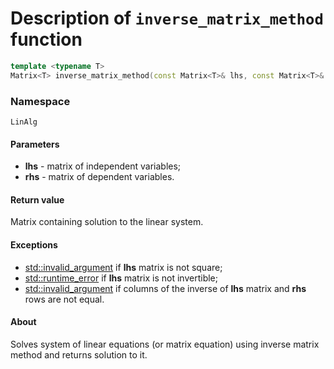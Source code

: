 # Description of `inverse_matrix_method` function
```cpp
template <typename T>
Matrix<T> inverse_matrix_method(const Matrix<T>& lhs, const Matrix<T>& rhs)
```
### Namespace 
`LinAlg`
#### **Parameters**
- **lhs** - matrix of independent variables;
- **rhs** - matrix of dependent variables.
#### **Return value**
Matrix containing solution to the linear system.
#### **Exceptions**
- [std::invalid_argument](https://en.cppreference.com/w/cpp/error/invalid_argument) if **lhs** matrix is not square;
- [std::runtime_error](https://en.cppreference.com/w/cpp/error/runtime_error) if **lhs** matrix is not invertible;
- [std::invalid_argument](https://en.cppreference.com/w/cpp/error/invalid_argument) if columns of the inverse of **lhs** matrix and **rhs** rows are not equal.

#### **About**
Solves system of linear equations (or matrix equation) using inverse matrix method and returns solution to it.